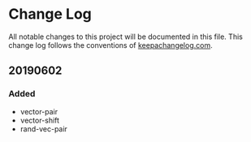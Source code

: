 # Change Log
All notable changes to this project will be documented in this file. This change log follows the conventions of [keepachangelog.com](http://keepachangelog.com/).

## 20190602
### Added
- vector-pair
- vector-shift
- rand-vec-pair

[20190602]: https://github.com/gneissguise/vector-works/
